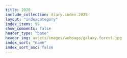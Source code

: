```yaml
---
title: 2020
include_collection: diary.index.2025
layout: "indexcategory"
index_items: 99
show_comments: false
header_type: "base"
header_img: assets/images/webpage/galaxy.forest.jpg
index_sort: "name"
index_sort_asc: false
---
```

